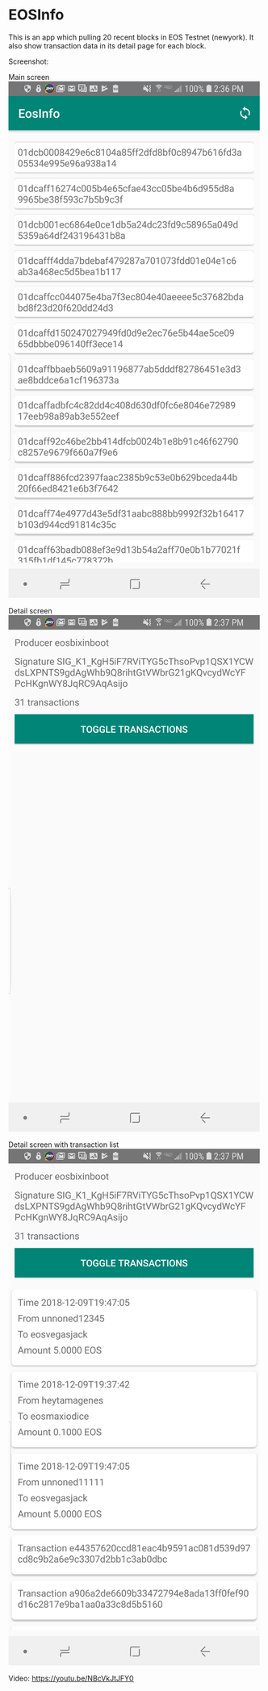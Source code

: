 # EOSInfo

This is an app which pulling 20 recent blocks in EOS Testnet (newyork). It also show transaction data in its detail page for each block. 

Screenshot: 

Main screen
![alt text](https://github.com/DanteNguyen1008/EOSInfo/blob/master/device-2018-12-09-143723.png)

Detail screen
![alt text](https://github.com/DanteNguyen1008/EOSInfo/blob/master/device-2018-12-09-143802.png)

Detail screen with transaction list
![alt text](https://github.com/DanteNguyen1008/EOSInfo/blob/master/device-2018-12-09-143819.png)

Video: https://youtu.be/NBcVkJtJFY0 
